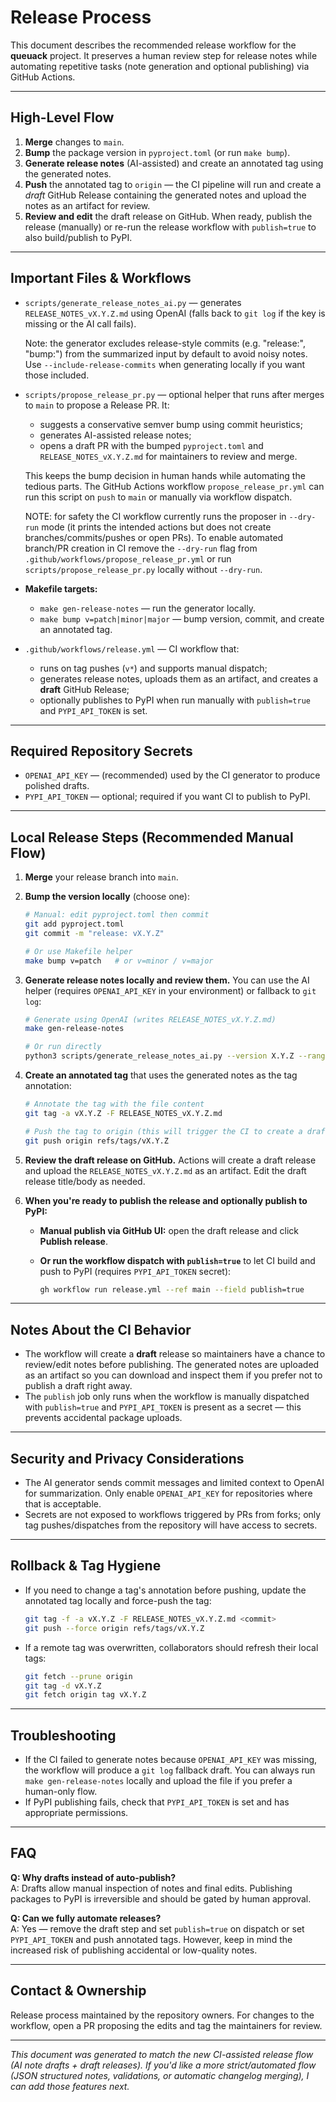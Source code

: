 
# Release Process

This document describes the recommended release workflow for the **queuack** project. It preserves a human review step for release notes while automating repetitive tasks (note generation and optional publishing) via GitHub Actions.

---

## High-Level Flow

1. **Merge** changes to `main`.
2. **Bump** the package version in `pyproject.toml` (or run `make bump`).
3. **Generate release notes** (AI-assisted) and create an annotated tag using the generated notes.
4. **Push** the annotated tag to `origin` — the CI pipeline will run and create a *draft* GitHub Release containing the generated notes and upload the notes as an artifact for review.
5. **Review and edit** the draft release on GitHub. When ready, publish the release (manually) or re-run the release workflow with `publish=true` to also build/publish to PyPI.

---

## Important Files & Workflows

- `scripts/generate_release_notes_ai.py` — generates `RELEASE_NOTES_vX.Y.Z.md` using OpenAI (falls back to `git log` if the key is missing or the AI call fails).

   Note: the generator excludes release-style commits (e.g. "release:", "bump:") from the summarized input by default to avoid noisy notes. Use `--include-release-commits` when generating locally if you want those included.

- `scripts/propose_release_pr.py` — optional helper that runs after merges to `main` to propose a Release PR. It:
   - suggests a conservative semver bump using commit heuristics;
   - generates AI-assisted release notes;
   - opens a draft PR with the bumped `pyproject.toml` and `RELEASE_NOTES_vX.Y.Z.md` for maintainers to review and merge.

   This keeps the bump decision in human hands while automating the tedious parts. The GitHub Actions workflow `propose_release_pr.yml` can run this script on `push` to `main` or manually via workflow dispatch.
   
   NOTE: for safety the CI workflow currently runs the proposer in `--dry-run` mode (it prints the intended actions but does not create branches/commits/pushes or open PRs). To enable automated branch/PR creation in CI remove the `--dry-run` flag from `.github/workflows/propose_release_pr.yml` or run `scripts/propose_release_pr.py` locally without `--dry-run`.
- **Makefile targets:**
  - `make gen-release-notes` — run the generator locally.
  - `make bump v=patch|minor|major` — bump version, commit, and create an annotated tag.
- `.github/workflows/release.yml` — CI workflow that:
  - runs on tag pushes (`v*`) and supports manual dispatch;
  - generates release notes, uploads them as an artifact, and creates a **draft** GitHub Release;
  - optionally publishes to PyPI when run manually with `publish=true` and `PYPI_API_TOKEN` is set.

---

## Required Repository Secrets

- `OPENAI_API_KEY` — (recommended) used by the CI generator to produce polished drafts.
- `PYPI_API_TOKEN` — optional; required if you want CI to publish to PyPI.

---

## Local Release Steps (Recommended Manual Flow)

1. **Merge** your release branch into `main`.

2. **Bump the version locally** (choose one):

   ```bash
   # Manual: edit pyproject.toml then commit
   git add pyproject.toml
   git commit -m "release: vX.Y.Z"

   # Or use Makefile helper
   make bump v=patch   # or v=minor / v=major
   ```

3. **Generate release notes locally and review them.** You can use the AI helper (requires `OPENAI_API_KEY` in your environment) or fallback to `git log`:

   ```bash
   # Generate using OpenAI (writes RELEASE_NOTES_vX.Y.Z.md)
   make gen-release-notes

   # Or run directly
   python3 scripts/generate_release_notes_ai.py --version X.Y.Z --range vA.B.C..HEAD
   ```

4. **Create an annotated tag** that uses the generated notes as the tag annotation:

   ```bash
   # Annotate the tag with the file content
   git tag -a vX.Y.Z -F RELEASE_NOTES_vX.Y.Z.md

   # Push the tag to origin (this will trigger the CI to create a draft release)
   git push origin refs/tags/vX.Y.Z
   ```

5. **Review the draft release on GitHub.** Actions will create a draft release and upload the `RELEASE_NOTES_vX.Y.Z.md` as an artifact. Edit the draft release title/body as needed.

6. **When you're ready to publish the release and optionally publish to PyPI:**

   - **Manual publish via GitHub UI:** open the draft release and click **Publish release**.
   - **Or run the workflow dispatch with `publish=true`** to let CI build and push to PyPI (requires `PYPI_API_TOKEN` secret):

     ```bash
     gh workflow run release.yml --ref main --field publish=true
     ```

---

## Notes About the CI Behavior

- The workflow will create a **draft** release so maintainers have a chance to review/edit notes before publishing. The generated notes are uploaded as an artifact so you can download and inspect them if you prefer not to publish a draft right away.
- The `publish` job only runs when the workflow is manually dispatched with `publish=true` and `PYPI_API_TOKEN` is present as a secret — this prevents accidental package uploads.

---

## Security and Privacy Considerations

- The AI generator sends commit messages and limited context to OpenAI for summarization. Only enable `OPENAI_API_KEY` for repositories where that is acceptable.
- Secrets are not exposed to workflows triggered by PRs from forks; only tag pushes/dispatches from the repository will have access to secrets.

---

## Rollback & Tag Hygiene

- If you need to change a tag's annotation before pushing, update the annotated tag locally and force-push the tag:

   ```bash
   git tag -f -a vX.Y.Z -F RELEASE_NOTES_vX.Y.Z.md <commit>
   git push --force origin refs/tags/vX.Y.Z
   ```

- If a remote tag was overwritten, collaborators should refresh their local tags:

   ```bash
   git fetch --prune origin
   git tag -d vX.Y.Z
   git fetch origin tag vX.Y.Z
   ```

---

## Troubleshooting

- If the CI failed to generate notes because `OPENAI_API_KEY` was missing, the workflow will produce a `git log` fallback draft. You can always run `make gen-release-notes` locally and upload the file if you prefer a human-only flow.
- If PyPI publishing fails, check that `PYPI_API_TOKEN` is set and has appropriate permissions.

---

## FAQ

**Q: Why drafts instead of auto-publish?**  
A: Drafts allow manual inspection of notes and final edits. Publishing packages to PyPI is irreversible and should be gated by human approval.

**Q: Can we fully automate releases?**  
A: Yes — remove the draft step and set `publish=true` on dispatch or set `PYPI_API_TOKEN` and push annotated tags. However, keep in mind the increased risk of publishing accidental or low-quality notes.

---

## Contact & Ownership

Release process maintained by the repository owners. For changes to the workflow, open a PR proposing the edits and tag the maintainers for review.

---

*This document was generated to match the new CI-assisted release flow (AI note drafts + draft releases). If you'd like a more strict/automated flow (JSON structured notes, validations, or automatic changelog merging), I can add those features next.*
